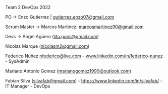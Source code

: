 Team 2 
DevOps 2022

PO -> Enzo Gutierrez | gutierrez.enzo07@gmail.com

Scrum Master -> Marcos Martinez: marcosmartinez90@gmail.com

Devs ->
Angel Agüero (lito.guns@gmail.com)

Nicolas Marque (nicolasm2@gmail.com)

Federico Nuñez nfederico@live.com - www.linkedin.com/in/federico-nunez - SysAdmin

Mariano Antonio Gomez (marianogomez1990@outlook.com)

Fabian Silva (silvafab@gmail.com) - https://www.linkedin.com/in/silvafab/ - IT Manager - DevOps
